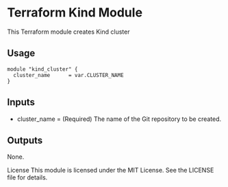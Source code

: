 # Terraform Kind Module
This Terraform module creates Kind cluster

## Usage

```hcl
module "kind_cluster" {
  cluster_name      = var.CLUSTER_NAME
}
```

## Inputs
- cluster_name = (Required) The name of the Git repository to be created.

## Outputs
None.

License
This module is licensed under the MIT License. See the LICENSE file for details.
